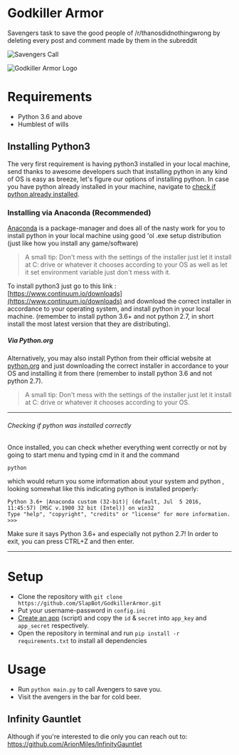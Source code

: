 # Godkiller Armor

Savengers task to save the good people of /r/thanosdidnothingwrong by deleting every post and comment made by them in the subreddit

![Savengers Call](https://i.imgur.com/jNcJNUN.png)

![Godkiller Armor Logo](https://i.annihil.us/u/prod/marvel/i/mg/e/c0/53cc15f2a5baf/landscape_incredible.jpg)

# Requirements
* Python 3.6 and above
* Humblest of wills

## Installing Python3

The very first requirement is having python3 installed in
your local machine, send thanks to awesome developers such that
installing python in any kind of OS is easy as breeze, let's
figure our options of installing python. In case you have python already
installed in your machine, navigate to [check if python already installed](#check_if_installed).

### Installing via Anaconda (Recommended)

[Anaconda](https://www.continuum.io/downloads) is a package-manager and does all of the nasty work
for you to install python in your local machine using good 'ol
.exe setup distribution (just like how you install any game/software)

> A small tip: Don't mess with the settings of the installer just
let it install at C: drive or whatever it chooses according to your OS as well as let it set environment variable just don't mess with it.

To install python3 just go to this link : [https://www.continuum.io/downloads](https://www.continuum.io/downloads)
and download the correct installer in accordance to your operating system,
and install python in your local machine. (remember to install python 3.6+ and not python 2.7, in short install the most latest version that they are distributing).

##### Via Python.org

Alternatively, you may also install Python from their official website at
[python.org](https://www.python.org/downloads/) and just downloading the correct installer
in accordance to your OS and installing it from there (remember to install python 3.6 and not python 2.7).


> A small tip: Don't mess with the settings of the installer just
let it install at C: drive or whatever it chooses according to your OS.

<hr>

<a name="check_if_installed"></a>
###### Checking if python was installed correctly

Once installed, you can check whether everything went correctly or not
by going to start menu and typing cmd in it and the command

    python

which would return you some information about your system and python
, looking somewhat like this indicating python is installed properly:

    Python 3.6+ |Anaconda custom (32-bit)| (default, Jul  5 2016, 11:45:57) [MSC v.1900 32 bit (Intel)] on win32
    Type "help", "copyright", "credits" or "license" for more information.
    >>>

Make sure it says Python 3.6+ and especially not python 2.7! In order to exit, you can press CTRL+Z and then enter.
<hr>

# Setup
* Clone the repository with `git clone https://github.com/SlapBot/GodkillerArmor.git`
* Put your username-password in `config.ini`
* [Create an app](https://ssl.reddit.com/prefs/apps/) (script) and copy the `id` & `secret` into `app_key` and `app_secret` respectively.
* Open the repository in terminal and run `pip install -r requirements.txt` to install all dependencies

# Usage
* Run `python main.py` to call Avengers to save you.
* Visit the avengers in the bar for cold beer.

## Infinity Gauntlet

Although if you're interested to die only you can reach out to: https://github.com/ArionMiles/InfinityGauntlet
